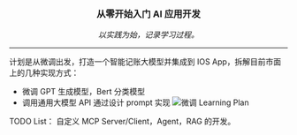 <div align="center">
  <h3> 从零开始入门 AI 应用开发 </h3>
  <p><em> 以实践为始，记录学习过程。</em></p>
</div>

---
计划是从微调出发，打造一个智能记账大模型并集成到 IOS App，拆解目前市面上的几种实现方式：
- 微调 GPT 生成模型，Bert 分类模型
- 调用通用大模型 API 通过设计 prompt 实现
![微调 Learning Plan](图片文件路径)

TODO List：
自定义 MCP Server/Client，Agent，RAG 的开发。
